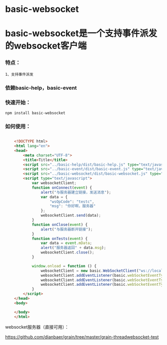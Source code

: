 # basic-websocket


# basic-websocket是一个支持事件派发的websocket客户端


### 特点：


    1、支持事件派发



### 依赖basic-help，basic-event


### 快速开始：


    npm install basic-websocket


### 如何使用：


```html

    <!DOCTYPE html>
    <html lang="en">
    <head>
        <meta charset="UTF-8">
        <title>Title</title>
        <script src="../basic-help/dist/basic-help.js" type="text/javascript"></script>
        <script src="../basic-event/dist/basic-event.js" type="text/javascript"></script>
        <script src="../basic-websocket/dist/basic-websocket.js" type="text/javascript"></script>
        <script type="text/javascript">
            var websocketClient;
            function onConnect(event) {
                alert("与服务器建立链接，发送消息");
                var data = {
                    "wsOpCode": "testc",
                    "msg": "你好啊，服务器"
                };
                websocketClient.send(data);
            }
            function onClose(event) {
                alert("与服务器断开链接");
            }
            function onTests(event) {
                var data = event.mData;
                alert("服务器返回" + data.msg);
                websocketClient.close();
            }

            window.onload = function () {
                websocketClient = new basic.WebSocketClient("ws://localhost:8080/grain-threadwebsocket-test/ws");
                websocketClient.addEventListener(basic.webSocketEventType.CONNECTED, onConnect, this);
                websocketClient.addEventListener(basic.webSocketEventType.CLOSE, onClose, this);
                websocketClient.addEventListener(basic.webSocketEventType.getMessage("tests"), onTests, this);
            }
        </script>
    </head>
    <body>

    </body>
    </html>

```

websocket服务器（直接可用）：

https://github.com/dianbaer/grain/tree/master/grain-threadwebsocket-test




	